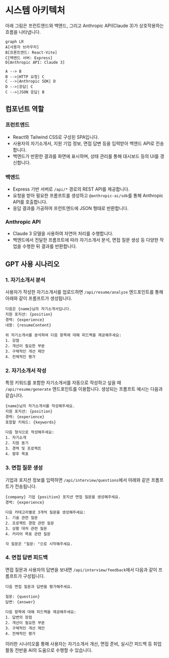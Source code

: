 # 시스템 아키텍처

아래 그림은 프런트엔드와 백엔드, 그리고 Anthropic API(Claude 3)가 상호작용하는 흐름을 나타냅니다.

```mermaid
graph LR
A[사용자 브라우저]
B[프론트엔드: React-Vite]
C[백엔드 서버: Express]
D[Anthropic API: Claude 3]

A --> B
B -->|HTTP 요청| C
C -->|Anthropic SDK| D
D -->|응답| C
C -->|JSON 응답| B

```

## 컴포넌트 역할

### 프런트엔드
- React와 Tailwind CSS로 구성된 SPA입니다.
- 사용자의 자기소개서, 지원 기업 정보, 면접 답변 등을 입력받아 백엔드 API로 전송합니다.
- 백엔드가 반환한 결과를 화면에 표시하며, 상태 관리를 통해 대시보드 등의 UI를 갱신합니다.

### 백엔드
- Express 기반 서버로 `/api/*` 경로의 REST API를 제공합니다.
- 요청을 받아 필요한 프롬프트를 생성하고 `@anthropic-ai/sdk`를 통해 Anthropic API를 호출합니다.
- 응답 결과를 가공하여 프런트엔드에 JSON 형태로 반환합니다.

### Anthropic API
- Claude 3 모델을 사용하여 자연어 처리를 수행합니다.
- 백엔드에서 전달한 프롬프트에 따라 자기소개서 분석, 면접 질문 생성 등 다양한 작업을 수행한 뒤 결과를 반환합니다.

## GPT 사용 시나리오

### 1. 자기소개서 분석
사용자가 작성한 자기소개서를 업로드하면 `/api/resume/analyze` 엔드포인트를 통해 아래와 같이 프롬프트가 생성됩니다.

```
다음은 {name}님의 자기소개서입니다.
지원 포지션: {position}
경력: {experience}
내용: {resumeContent}

위 자기소개서를 분석하여 다음 항목에 대해 피드백을 제공해주세요:
1. 강점
2. 개선이 필요한 부분
3. 구체적인 개선 제안
4. 전체적인 평가
```

### 2. 자기소개서 작성
특정 키워드를 포함한 자기소개서를 자동으로 작성하고 싶을 때 `/api/resume/generate` 엔드포인트를 이용합니다. 생성되는 프롬프트 예시는 다음과 같습니다.

```
{name}님의 자기소개서를 작성해주세요.
지원 포지션: {position}
경력: {experience}
포함할 키워드: {keywords}

다음 형식으로 작성해주세요:
1. 자기소개
2. 지원 동기
3. 경력 및 프로젝트
4. 향후 목표
```

### 3. 면접 질문 생성
기업과 포지션 정보를 입력하면 `/api/interview/questions`에서 아래와 같은 프롬프트가 전송됩니다.

```
{company} 기업 {position} 포지션 면접 질문을 생성해주세요.
경력: {experience}

다음 카테고리별로 3개씩 질문을 생성해주세요:
1. 기술 관련 질문
2. 프로젝트 경험 관련 질문
3. 상황 대처 관련 질문
4. 커리어 목표 관련 질문

각 질문은 "질문: "으로 시작해주세요.
```

### 4. 면접 답변 피드백
면접 질문과 사용자의 답변을 보내면 `/api/interview/feedback`에서 다음과 같이 프롬프트가 구성됩니다.

```
다음 면접 질문과 답변을 평가해주세요.

질문: {question}
답변: {answer}

다음 항목에 대해 피드백을 제공해주세요:
1. 답변의 장점
2. 개선이 필요한 부분
3. 구체적인 개선 제안
4. 전체적인 평가
```

이러한 시나리오를 통해 사용자는 자기소개서 개선, 면접 준비, 실시간 피드백 등 취업 활동 전반을 AI의 도움으로 수행할 수 있습니다.
